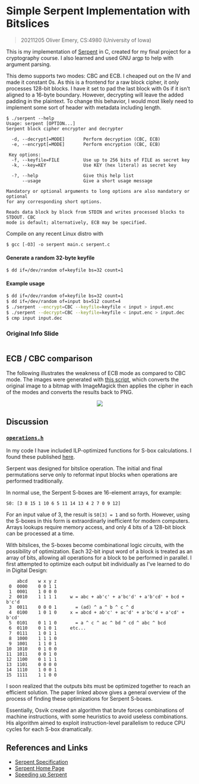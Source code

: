 # Simple Serpent Implementation with Bitslices
> 20211205 Oliver Emery, CS:4980 (University of Iowa)

This is my implementation of [Serpent](https://en.wikipedia.org/wiki/Serpent_(cipher))
in C, created for my final project for a cryptography course. I also learned and used
GNU argp to help with argument parsing.

This demo supports two modes: CBC and ECB. I cheaped out on the IV and made it
constant 0s. As this is a frontend for a raw block cipher, it only processes
128-bit blocks. I have it set to pad the last block with 0s if it isn't aligned
to a 16-byte boundary. However, decrypting will leave the added padding in the
plaintext. To change this behavior, I would most likely need to implement some sort
of header with metadata including length.

```
$ ./serpent --help
Usage: serpent [OPTION...]
Serpent block cipher encrypter and decrypter

  -d, --decrypt[=MODE]       Perform decryption (CBC, ECB)
  -e, --encrypt[=MODE]       Perform encryption (CBC, ECB)

 Key options:
  -f, --keyfile=FILE         Use up to 256 bits of FILE as secret key
  -k, --key=KEY              Use KEY (hex literal) as secret key

  -?, --help                 Give this help list
      --usage                Give a short usage message

Mandatory or optional arguments to long options are also mandatory or optional
for any corresponding short options.

Reads data block by block from STDIN and writes processed blocks to STDOUT. CBC
mode is default; alternatively, ECB may be specified.
```

Compile on any recent Linux distro with
```
$ gcc [-O3] -o serpent main.c serpent.c
```

#### Generate a random 32-byte keyfile
```
$ dd if=/dev/random of=keyfile bs=32 count=1
```

#### Example usage
``` sh
$ dd if=/dev/random of=keyfile bs=32 count=1
$ dd if=/dev/random of=input bs=512 count=4
$ ./serpent --encrypt=CBC --keyfile=keyfile < input > input.enc
$ ./serpent --decrypt=CBC --keyfile=keyfile < input.enc > input.dec
$ cmp input input.dec
```


### Original Info Slide
<center>
  <img srcdemo/presentation.png>
</center>

## ECB / CBC comparison
The following illustrates the weakness of ECB mode as compared to CBC mode. The
images were generated with [this script](demo/cbc-ecb-demo), which converts the
original image to a bitmap with ImageMagick then applies the cipher in each of
the modes and converts the results back to PNG.
<center>
  <img src=demo/comparison.png>
</center>

## Discussion


### [`operations.h`](operations.h)
In my code I have included ILP-optimized functions for S-box calculations.
I found these published [here](https://www.ii.uib.no/~osvik/pub/aes3.pdf).

Serpent was designed for bitslice operation. The initial and final permutations
serve only to reformat input blocks when operations are performed traditionally.

In normal use, the Serpent S-boxes are 16-element arrays, for example:

```
S0: [3 8 15 1 10 6 5 11 14 13 4 2 7 0 9 12]
```

For an input value of 3, the result is `S0[3] = 1` and so forth. However, using
the S-boxes in this form is extraordinarly inefficient for modern computers.
Arrays lookups require memory access, and only 4 bits of a 128-bit block can
be processed at a time.

With bitslices, the S-boxes become combinational logic circuits, with the
possibility of optimization. Each 32-bit input word of a block is treated
as an array of bits, allowing all operations for a block to be performed in
parallel. I first attempted to optimize each output bit individually as I've
learned to do in Digital Design:

```
    abcd    w x y z
 0  0000    0 0 1 1
 1  0001    1 0 0 0
 2  0010    1 1 1 1     w = abc + ab'c' + a'bc'd' + a'b'cd' + bcd + b'c'd
 3  0011    0 0 0 1       = (ad) ^ a ^ b ^ c ^ d
 4  0100    1 0 1 0     x = abcd + ab'c' + ac'd' + a'bc'd + a'cd' + b'cd'
 5  0101    0 1 1 0       = a ^ c ^ ac ^ bd ^ cd ^ abc ^ bcd
 6  0110    0 1 0 1     etc...
 7  0111    1 0 1 1
 8  1000    1 1 1 0
 9  1001    1 1 0 1
10  1010    0 1 0 0
11  1011    0 0 1 0
12  1100    0 1 1 1
13  1101    0 0 0 0
14  1110    1 0 0 1
15  1111    1 1 0 0
```

I soon realized that the outputs bits must be optimized together to reach
an efficient solution. The paper linked above gives a general overview of
the process of finding these optimizations for Serpent S-boxes.

Essentially, Osvik created an algorithm that brute forces combinations of
machine instructions, with some heuristics to avoid useless combinations.
His algorithm aimed to exploit instruction-level parallelism to reduce
CPU cycles for each S-box dramatically.

## References and Links

- [Serpent Specification](https://www.cl.cam.ac.uk/~rja14/Papers/serpent.pdf)
- [Serpent Home Page](https://www.cl.cam.ac.uk/~rja14/serpent.html)
- [Speeding up Serpent](https://www.ii.uib.no/~osvik/pub/aes3.pdf)




